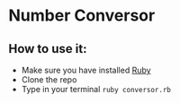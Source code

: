 
# Number Conversor

## How to use it:

- Make sure you have installed [Ruby](https://www.ruby-lang.org/en/downloads/)
- Clone the repo
- Type in your terminal `ruby conversor.rb`
